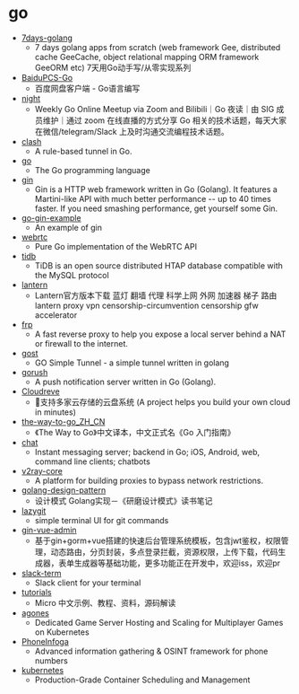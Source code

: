 # go
- [7days-golang](https://github.com/geektutu/7days-golang)
  - 7 days golang apps from scratch (web framework Gee, distributed cache GeeCache, object relational mapping ORM framework GeeORM etc) 7天用Go动手写/从零实现系列
- [BaiduPCS-Go](https://github.com/iikira/BaiduPCS-Go)
  - 百度网盘客户端 - Go语言编写
- [night](https://github.com/talk-go/night)
  - Weekly Go Online Meetup via Zoom and Bilibili｜Go 夜读｜由 SIG 成员维护｜通过 zoom 在线直播的方式分享 Go 相关的技术话题，每天大家在微信/telegram/Slack 上及时沟通交流编程技术话题。
- [clash](https://github.com/Dreamacro/clash)
  - A rule-based tunnel in Go.
- [go](https://github.com/golang/go)
  - The Go programming language
- [gin](https://github.com/gin-gonic/gin)
  - Gin is a HTTP web framework written in Go (Golang). It features a Martini-like API with much better performance -- up to 40 times faster. If you need smashing performance, get yourself some Gin.
- [go-gin-example](https://github.com/eddycjy/go-gin-example)
  - An example of gin
- [webrtc](https://github.com/pion/webrtc)
  - Pure Go implementation of the WebRTC API
- [tidb](https://github.com/pingcap/tidb)
  - TiDB is an open source distributed HTAP database compatible with the MySQL protocol
- [lantern](https://github.com/getlantern/lantern)
  - Lantern官方版本下载 蓝灯 翻墙 代理 科学上网 外网 加速器 梯子 路由 lantern proxy vpn censorship-circumvention censorship gfw accelerator
- [frp](https://github.com/fatedier/frp)
  - A fast reverse proxy to help you expose a local server behind a NAT or firewall to the internet.
- [gost](https://github.com/ginuerzh/gost)
  - GO Simple Tunnel - a simple tunnel written in golang
- [gorush](https://github.com/appleboy/gorush)
  - A push notification server written in Go (Golang).
- [Cloudreve](https://github.com/cloudreve/Cloudreve)
  - 🌈支持多家云存储的云盘系统 (A project helps you build your own cloud in minutes)
- [the-way-to-go_ZH_CN](https://github.com/unknwon/the-way-to-go_ZH_CN)
  - 《The Way to Go》中文译本，中文正式名《Go 入门指南》
- [chat](https://github.com/tinode/chat)
  - Instant messaging server; backend in Go; iOS, Android, web, command line clients; chatbots
- [v2ray-core](https://github.com/v2ray/v2ray-core)
  - A platform for building proxies to bypass network restrictions.
- [golang-design-pattern](https://github.com/senghoo/golang-design-pattern)
  - 设计模式 Golang实现－《研磨设计模式》读书笔记
- [lazygit](https://github.com/jesseduffield/lazygit)
  - simple terminal UI for git commands
- [gin-vue-admin](https://github.com/piexlmax/gin-vue-admin)
  - 基于gin+gorm+vue搭建的快速后台管理系统模板，包含jwt鉴权，权限管理，动态路由，分页封装，多点登录拦截，资源权限，上传下载，代码生成器，表单生成器等基础功能，更多功能正在开发中，欢迎iss，欢迎pr
- [slack-term](https://github.com/erroneousboat/slack-term)
  - Slack client for your terminal
- [tutorials](https://github.com/micro-in-cn/tutorials)
  - Micro 中文示例、教程、资料，源码解读
- [agones](https://github.com/googleforgames/agones)
  - Dedicated Game Server Hosting and Scaling for Multiplayer Games on Kubernetes
- [PhoneInfoga](https://github.com/sundowndev/PhoneInfoga)
  - Advanced information gathering & OSINT framework for phone numbers
- [kubernetes](https://github.com/kubernetes/kubernetes)
  - Production-Grade Container Scheduling and Management
